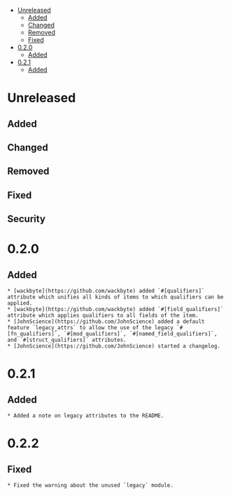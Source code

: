 <!-- TODO: Eventually this should be auto-generated -->

- [Unreleased](#unreleased)
  - [Added](#added)
  - [Changed](#changed)
  - [Removed](#removed)
  - [Fixed](#fixed)
- [0.2.0](#020)
  - [Added](#added-1)
- [0.2.1](#021)
  - [Added](#added-2)

# Unreleased 

## Added
## Changed
## Removed
## Fixed
## Security

# 0.2.0

## Added

    * [wackbyte](https://github.com/wackbyte) added `#[qualifiers]` attribute which unifies all kinds of items to which qualifiers can be applied.
    * [wackbyte](https://github.com/wackbyte) added `#[field_qualifiers]` attribute which applies qualifiers to all fields of the item.
    * [JohnScience](https://github.com/JohnScience) added a default feature `legacy_attrs` to allow the use of the legacy `#[fn_qualifiers]`, `#[mod_qualifiers]`, `#[named_field_qualifiers]`, and `#[struct_qualifiers]` attributes.
    * [JohnScience](https://github.com/JohnScience) started a changelog.

# 0.2.1

## Added

    * Added a note on legacy attributes to the README.

# 0.2.2

## Fixed

    * Fixed the warning about the unused `legacy` module.
